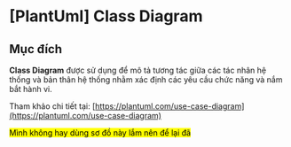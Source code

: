 # \[PlantUml\] Class Diagram

## Mục đích

__Class Diagram__ được sử dụng để mô tả tương tác giữa các tác nhân hệ thống và bản thân hệ thống nhằm xác định các yêu cầu chức năng và nắm bắt hành vi.

Tham khảo chi tiết tại: [https://plantuml.com/use-case-diagram](https://plantuml.com/use-case-diagram)

<mark class=red>Mình không hay dùng sơ đồ này lắm nên để lại đã</mark>